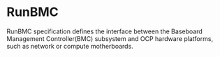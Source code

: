 # RunBMC
RunBMC specification defines the interface between the Baseboard Management Controller(BMC) subsystem and OCP hardware platforms, such as network or compute motherboards.
